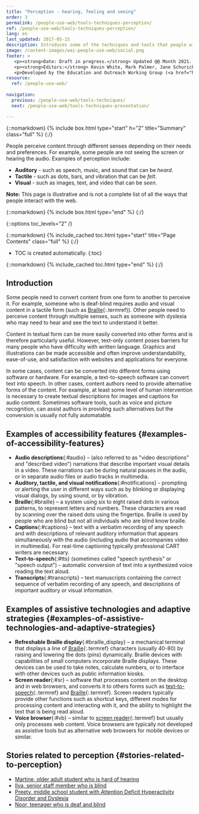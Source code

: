 ```yaml
---
title: "Perception - hearing, feeling and seeing"
order: 3
permalink: /people-use-web/tools-techniques-perception/
ref: /people-use-web/tools-techniques-perception/
lang: en
last_updated: 2017-05-15
description: Introduces some of the techniques and tools that people with disabilities use to interact with the web — web browser settings, text-to-speech, voice recognition, and many more.
image: /content-images/wai-people-use-web/social.png
footer: >
   <p><strong>Date: Draft in progress.</strong> Updated @@ Month 2021. First published Month 20@@. CHANGELOG.</p>
   <p><strong>Editors:</strong> Kevin White, Mark Palmer, Jane Schurick, and <a href="https://www.w3.org/People/shadi/">Shadi Abou_Zahra</a>.  <strong>Contributors:</strong> @@name, @@name, and <a href="https://www.w3.org/groups/wg/eowg/participants">participants of EOWG</a>. ACKNOWLEDGEMENTS lists past editors and additional contributors.</p>
   <p>Developed by the Education and Outreach Working Group (<a href="http://www.w3.org/WAI/EO/">EOWG</a>). Previously developed with the <a href="https://www.w3.org/WAI/EO/2008/wai-age-tf">WAI-AGE Task Force</a>, with support of the <a href="https://www.w3.org/WAI/WAI-AGE/">WAI-AGE Project</a>.</p>
resource:
  ref: /people-use-web/
  
navigation:
  previous: /people-use-web/tools-techniques/
  next: /people-use-web/tools-techniques-presentation/

---
```


{::nomarkdown}
{% include box.html type="start" h="2" title="Summary" class="full" %}
{:/}

People perceive content through different senses depending on their needs and preferences. For example, some people are not seeing the screen or hearing the audio. Examples of perception include:

-   **Auditory** - such as speech, music, and sound that can be *heard*.
-   **Tactile** - such as dots, bars, and vibration that can be *felt*.
-   **Visual** - such as images, text, and video that can be *seen*.

**Note:** This page is illustrative and is not a complete list of all the ways that people interact with the web.

{::nomarkdown}
{% include box.html type="end" %}
{:/}


{::options toc_levels="2" /}

{::nomarkdown}
{% include_cached toc.html type="start" title="Page Contents" class="full" %}
{:/}

-   TOC is created automatically.
{:toc}

{::nomarkdown}
{% include_cached toc.html type="end" %}
{:/}

## Introduction

Some people need to convert content from one form to another to perceive it. For example, someone who is deaf-blind requires audio and visual content in a tactile form (such as [Braille](#braille){:.termref}). Other people need to perceive content through multiple senses, such as someone with dyslexia who may need to hear and see the text to understand it better.

Content in textual form can be more easily converted into other forms and is therefore particularly useful. However, text-only content poses barriers for many people who have difficulty with written language. Graphics and illustrations can be made accessible and often improve understandability, ease-of-use, and satisfaction with websites and applications for everyone.

In some cases, content can be converted into different forms using software or hardware. For example, a text-to-speech software can convert text into speech. In other cases, content authors need to provide alternative forms of the content. For example, at least some level of human intervention is necessary to create textual descriptions for images and captions for audio content. Sometimes software tools, such as voice and picture recognition, can assist authors in providing such alternatives but the conversion is usually not fully automatable.

## Examples of accessibility features {#examples-of-accessibility-features}

- **Audio descriptions**{:#audio} – (also referred to as "video descriptions" and "described video") narrations that describe important visual details in a video. These narrations can be during natural pauses in the audio, or in separate audio files or audio tracks in multimedia.
- **Auditory, tactile, and visual notifications**{:#notifications} - prompting or alerting the user in different ways such as by blinking or displaying visual dialogs, by using sound, or by vibration.
- **Braille**{:#braille} – a system using six to eight raised dots in various patterns, to represent letters and numbers. These characters are read by scanning over the raised dots using the fingertips. Braille is used by people who are blind but not all individuals who are blind know braille.
- **Captions**{:#captions} – text with a verbatim recording of any speech and with descriptions of relevant auditory information that appears simultaneously with the audio (including audio that accompanies video in multimedia). For real-time captioning typically professional CART writers are necessary.
- **Text-to-speech**{:#tts} (sometimes called "speech synthesis" or "speech output") - automatic conversion of text into a synthesized voice reading the text aloud.
- **Transcripts**{:#transcripts} – text manuscripts containing the correct sequence of verbatim recording of any speech, and descriptions of important auditory or visual information.

## Examples of assistive technologies and adaptive strategies {#examples-of-assistive-technologies-and-adaptive-strategies}

- **Refreshable Braille display**{:#braille_display} – a mechanical terminal that displays a line of [Braille](#braille){:.termref} characters (usually 40-80) by raising and lowering the dots (pins) dynamically. Braille devices with capabilities of small computers incorporate Braille displays. These devices can be used to take notes, calculate numbers, or to interface with other devices such as public information kiosks.
- **Screen reader**{:#sr} – software that processes content on the desktop and in web browsers, and converts it to others forms such as [text-to-speech](#tts){:.termref} and [Braille](#braille){:.termref}. Screen readers typically provide other functions such as shortcut keys, different modes for processing content and interacting with it, and the ability to highlight the text that is being read aloud.
- **Voice browser**{:#vb} – similar to [screen reader](#sr){:.termref} but usually only processes web content. Voice browsers are typically not developed as assistive tools but as alternative web browsers for mobile devices or similar.

## Stories related to perception {#stories-related-to-perception}

- [Martine, older adult student who is hard of hearing](/people-use-web/user-stories-six/)
- [Ilya, senior staff member who is blind](/people-use-web/user-stories-three/)
- [Preety, middle school student with Attention Deficit Hyperactivity Disorder and Dyslexia](/people-use-web/user-stories-eight/)
- [Noor, teenager who is deaf and blind](/people-use-web/user-stories-seven/)